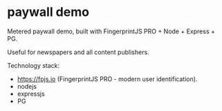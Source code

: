 # paywall demo
Metered paywall demo, built with FingerprintJS PRO + Node + Express + PG.

Useful for newspapers and all content publishers.

Technology stack:

* https://fpjs.io (FingerprintJS PRO - modern user identification).
* nodejs
* expressjs
* PG
